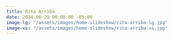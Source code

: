 ```yaml
---
title: Rita Arriba
date: 2024-06-29 00:00:00 -05:00
image-lg: "/assets/images/home-slideshow/rita-arriba-lg.jpg"
image-xs: "/assets/images/home-slideshow/rita-arriba-xs.jpg"
---
```


